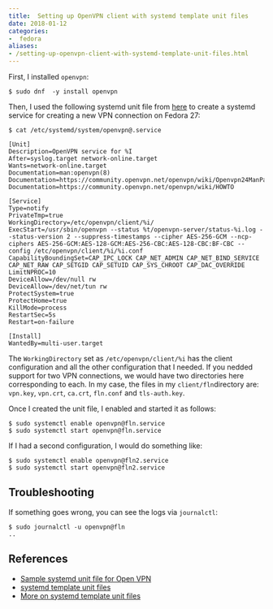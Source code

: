 ```yaml
---
title:  Setting up OpenVPN client with systemd template unit files
date: 2018-01-12
categories:
-  fedora
aliases:
- /setting-up-openvpn-client-with-systemd-template-unit-files.html
---
```


First, I installed `openvpn`:

```
$ sudo dnf  -y install openvpn
```

Then, I used the following systemd unit file from [here](https://ask.fedoraproject.org/en/question/113988/openvpn-will-not-start-via-systemd-after-upgrade-to-f25/?answer=114099#post-id-114099) to create a systemd service for creating a new VPN
connection on Fedora 27:

```
$ cat /etc/systemd/system/openvpn@.service 

[Unit]
Description=OpenVPN service for %I
After=syslog.target network-online.target
Wants=network-online.target
Documentation=man:openvpn(8)
Documentation=https://community.openvpn.net/openvpn/wiki/Openvpn24ManPage
Documentation=https://community.openvpn.net/openvpn/wiki/HOWTO

[Service]
Type=notify
PrivateTmp=true
WorkingDirectory=/etc/openvpn/client/%i/
ExecStart=/usr/sbin/openvpn --status %t/openvpn-server/status-%i.log --status-version 2 --suppress-timestamps --cipher AES-256-GCM --ncp-ciphers AES-256-GCM:AES-128-GCM:AES-256-CBC:AES-128-CBC:BF-CBC --config /etc/openvpn/client/%i/%i.conf
CapabilityBoundingSet=CAP_IPC_LOCK CAP_NET_ADMIN CAP_NET_BIND_SERVICE CAP_NET_RAW CAP_SETGID CAP_SETUID CAP_SYS_CHROOT CAP_DAC_OVERRIDE
LimitNPROC=10
DeviceAllow=/dev/null rw
DeviceAllow=/dev/net/tun rw
ProtectSystem=true
ProtectHome=true
KillMode=process
RestartSec=5s
Restart=on-failure

[Install]
WantedBy=multi-user.target
```
The `WorkingDirectory` set as `/etc/openvpn/client/%i` has the client configuration and all the other configuration that I needed. If you nedded support for two VPN connections, we would have two directories here corresponding to each. In my case, the files in my `client/fln`directory are: `vpn.key`, `vpn.crt`, `ca.crt`, `fln.conf` and `tls-auth.key`.

Once I created the unit file, I enabled and started it as follows:

```
$ sudo systemctl enable openvpn@fln.service
$ sudo systemctl start openvpn@fln.service
```

If I had a second configuration, I would do something like:

```
$ sudo systemctl enable openvpn@fln2.service
$ sudo systemctl start openvpn@fln2.service
```

## Troubleshooting

If something goes wrong, you can see the logs via `journalctl`:

```
$ sudo journalctl -u openvpn@fln
..
```

## References

- [Sample systemd unit file for Open VPN](https://ask.fedoraproject.org/en/question/113988/openvpn-will-not-start-via-systemd-after-upgrade-to-f25/?answer=114099#post-id-114099)
- [systemd template unit files](https://fedoramagazine.org/systemd-template-unit-files/)
- [More on systemd template unit files](https://www.digitalocean.com/community/tutorials/understanding-systemd-units-and-unit-files#creating-instance-units-from-template-unit-files)

